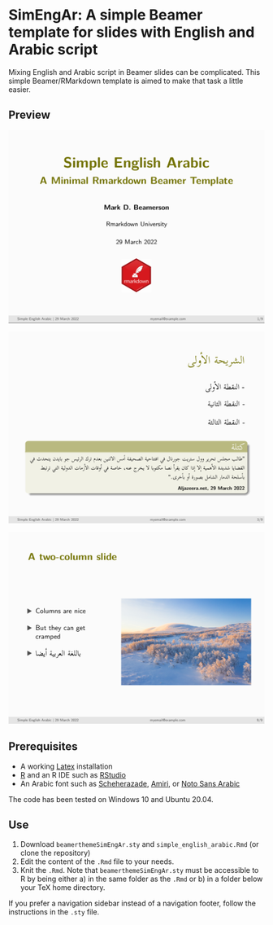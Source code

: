 # SimEngAr: A simple Beamer template for slides with English and Arabic script

Mixing English and Arabic script in Beamer slides can be complicated. This
simple Beamer/RMarkdown template is aimed to make that task a little easier.

## Preview

![](./screenshots/title_slide.png)

![](./screenshots/slide_w_arabic.png)

![](./screenshots/two_column_slide.png)

## Prerequisites

- A working [Latex](https://www.latex-project.org/get/) installation
- [R](https://www.r-project.org) and an R IDE such as [RStudio](https://www.rstudio.com)
- An Arabic font such as [Scheherazade](https://fontlibrary.org/en/font/scheherazade), [Amiri](https://fontlibrary.org/en/font/amiri), or [Noto Sans Arabic](https://fonts.google.com/noto/specimen/Noto+Sans+Arabic)

The code has been tested on Windows 10 and Ubuntu 20.04.

## Use

1) Download `beamerthemeSimEngAr.sty` and `simple_english_arabic.Rmd` (or clone
the repository)
2) Edit the content of the `.Rmd` file to your needs.
3) Knit the `.Rmd`. Note that `beamerthemeSimEngAr.sty` must be accessible to R
by being either a) in the same folder as the `.Rmd` or b) in a folder below your
TeX home directory.

If you prefer a navigation sidebar instead of a navigation footer, follow the
instructions in the `.sty` file.

